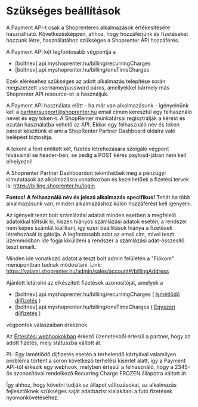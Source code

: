 # Szükséges beállítások

A Payment API-t csak a Shoprenteres alkalmazások értékesítésére használható. Következésképpen, ahhoz, hogy hozzáférjünk és fizetéseket hozzunk létre, használatához szükséges a Shoprenter API hozzáférés.

A Payment API két legfontosabb végpontja a
- [boltnev].api.myshoprenter.hu/billing/recurringCharges
- [boltnev].api.myshoprenter.hu/billing/oneTimeCharges

Ezek elérésehez szükséges az adott alkalmazás telepítése során megszerzett username/password páros, amellyekkel bármely más Shoprenter API resource-ot is használjuk.

A Payment API használata előtt - ha már van alkalmazásunk - igényelnünk kell a partnersupport@shoprenter.hu
email címen keresztül egy felhasználó nevet és egy token-t. A ShopRenter munkatársai regisztrálják a kérést
és ezután használatba vehető az API. Ekkor egy felhasználó név és token párost készítünk el ami a ShopRenter
Partner Dashboard oldalra való belépést biztosítja.

A tokent a fent említett két, fizetés létrehozására szolgáló végpont hívásainál se header-ben, se pedig a POST kérés payload-jában nem kell elhelyezni!

A Shoprenter Partner Dashboardon tekinthetőek meg a pénzügyi kimutatások az alkalmazásra vonatkozóan és
 kezelhetőek a fizetési tervek is: https://billing.shoprenter.hu/login


**Fontos!** **A felhasználó név és jelszó alkalmazás specifikus!**
Tehát ha több alkalmazásunk van, minden alkalmazáshoz külön hozzáférést kell igényelni.


Az igényelt teszt bolt számlázási adatait minden esetben a megfelelő adatokkal töltsük ki, hiszen hiányos számlázási adatok esetén, a rendszer nem képes számlát kiállítani, így ezen beállítások hiánya a fizetések létrehozását is gátolja.
A legfontosabb adat az email cím, mivel teszt üzemmódban ide fogja kiküldeni a rendszer
a számlázási adat-összesítő teszt emailt. 

Minden ide vonatkozó adatot a teszt bolt admin felületén a "Fiókom" menüpontban tudnak módosítani. Link: https://valami.shoprenter.hu/admin/sales/account#/billingAddress

Ajánlott letárolni az elkészített fizetések azonosítóját, amelyek 
a
- [boltnev].api.myshoprenter.hu/billing/recurringCharges ( [Ismétlődő díjfizetés](../docs/recurring_charge.md) )
- [boltnev].api.myshoprenter.hu/billing/oneTimeCharges ( [Egyszeri díjfizetés](../docs/one_time_charge.md) )

végpontok válaszaiban érkeznek.

Az [Értesítési webhookokban](../docs/notifications.md)  érkező üzenetekből értesül a partner, hogy az adott fizetés, mely státuszba váltott át.

Pl.: Egy Ismétlődő díjfizetés esetén a terhelendő kártyával valamilyen probléma történt a soron következő terhelési kisérlet alatt, így a Payment API-tól érkezik egy webhook, melyben értesül a felhasználó, hogy a 2345-ös azonosítóval rendelkező Recurring Charge FROZEN állapotra váltott át.

Így ahhoz, hogy követni tudják az állapot változásokat, az alkalmazás fejlesztőknek szükséges saját adatbázist kialakítani a futó fizetések nyomonkövetéséhez.
